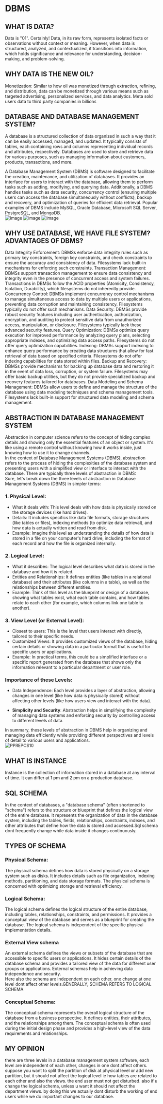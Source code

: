 # DBMS
## WHAT IS DATA?
Data is "01". Certainly! Data, in its raw form, represents isolated facts or observations without context or meaning. However, when data is structured, analyzed, and contextualized, it transitions into information, which holds significance and relevance for understanding, decision-making, and problem-solving. 
## WHY DATA IS THE NEW OIL?
Monetization: Similar to how oil was monetized through extraction, refining, and distribution, data can be monetized through various means such as targeted advertising, personalized services, and data analytics.
Meta sold users data to third party companies in billions
## DATABASE AND DATABASE MANAGEMENT SYSTEM?
A database is a structured collection of data organized in such a way that it can be easily accessed, managed, and updated. It typically consists of tables, each containing rows and columns representing individual records and attributes, respectively. Databases are used to store and retrieve data for various purposes, such as managing information about customers, products, transactions, and more.

A Database Management System (DBMS) is software designed to facilitate the creation, maintenance, and utilization of databases. It provides an interface for users to interact with the database, allowing them to perform tasks such as adding, modifying, and querying data. Additionally, a DBMS handles tasks such as data security, concurrency control (ensuring multiple users can access the database simultaneously without conflicts), backup and recovery, and optimization of queries for efficient data retrieval. Popular examples of DBMS include MySQL, Oracle Database, Microsoft SQL Server, PostgreSQL, and MongoDB.<br/>
![image](https://github.com/anuragGUPTA2235/DBMS/assets/161227082/856fd4b4-8623-41e8-80e4-af95270cb548)
![image](https://github.com/anuragGUPTA2235/DBMS/assets/161227082/382d36b6-57dc-451e-a212-1f3fe3fb61bb)
![image](https://github.com/anuragGUPTA2235/DBMS/assets/161227082/8454cc44-96a6-4a50-88eb-945eff22dd5b)
## WHY USE DATABASE, WE HAVE FILE SYSTEM? ADVANTAGES OF DBMS?
Data Integrity Enforcement: DBMSs enforce data integrity rules such as primary key constraints, foreign key constraints, and check constraints to ensure the accuracy and consistency of data. Filesystems lack built-in mechanisms for enforcing such constraints.
Transaction Management: DBMSs support transaction management to ensure data consistency and integrity even in the presence of concurrent access and system failures. Transactions in DBMSs follow the ACID properties (Atomicity, Consistency, Isolation, Durability), which filesystems do not inherently provide.
Concurrency Control: DBMSs implement concurrency control mechanisms to manage simultaneous access to data by multiple users or applications, preventing data corruption and maintaining consistency. Filesystems typically do not offer such mechanisms.
Data Security: DBMSs provide robust security features including user authentication, authorization, encryption, and auditing to protect sensitive data from unauthorized access, manipulation, or disclosure. Filesystems typically lack these advanced security features.
Query Optimization: DBMSs optimize query execution for improved performance by analyzing query plans, selecting appropriate indexes, and optimizing data access paths. Filesystems do not offer query optimization capabilities.
Indexing: DBMSs support indexing to enhance query performance by creating data structures that allow for fast retrieval of data based on specified criteria. Filesystems do not offer indexing capabilities for data stored within files.
Backup and Recovery: DBMSs provide mechanisms for backing up database data and restoring it in the event of data loss, corruption, or system failure. Filesystems may offer basic backup utilities, but they do not provide specialized backup and recovery features tailored for databases.
Data Modeling and Schema Management: DBMSs allow users to define and manage the structure of the database using data modeling techniques and schema management tools. Filesystems lack built-in support for structured data modeling and schema management.
## ABSTRACTION IN DATABASE MANAGEMENT SYSTEM
Abstraction in computer science refers to the concept of hiding complex details and showing only the essential features of an object or system. It's like using a remote control without knowing how it works inside, just knowing how to use it to change channels.<br/>
In the context of Database Management Systems (DBMS), abstraction refers to the process of hiding the complexities of the database system and presenting users with a simplified view or interface to interact with the database. There are typically three levels of abstraction in DBMS:<br/>
Sure, let's break down the three levels of abstraction in Database Management Systems (DBMS) in simpler terms:

### 1. Physical Level:

- What it deals with: This level deals with how data is physically stored on the storage devices (like hard drives).
- Details: It includes specifics like data file formats, storage structures (like tables or files), indexing methods (to optimize data retrieval), and how data is actually written and read from disk.
- Example: Imagine this level as understanding the details of how data is stored in a file on your computer's hard drive, including the format of each record and how the file is organized internally.

### 2. Logical Level:

- What it describes: The logical level describes what data is stored in the database and how it is related.
- Entities and Relationships: It defines entities (like tables in a relational database) and their attributes (like columns in a table), as well as the relationships between different entities.
- Example: Think of this level as the blueprint or design of a database, showing what tables exist, what each table contains, and how tables relate to each other (for example, which columns link one table to another).

### 3. View Level (or External Level):

- Closest to users: This is the level that users interact with directly, tailored to their specific needs.
- Customized Views: It provides customized views of the database, hiding certain details or showing data in a particular format that is useful for specific users or applications.
- Example: In practical terms, this could be a simplified interface or a specific report generated from the database that shows only the information relevant to a particular department or user role.

### Importance of these Levels:

- Data Independence: Each level provides a layer of abstraction, allowing changes in one level (like how data is physically stored) without affecting other levels (like how users view and interact with the data).
  
- **Simplicity and Security**: Abstraction helps in simplifying the complexity of managing data systems and enforcing security by controlling access to different levels of data.

In summary, these levels of abstraction in DBMS help in organizing and managing data efficiently while providing different perspectives and levels of detail to various users and applications.<br/>
![PPREPCS10](https://github.com/anuragGUPTA2235/DBMS/assets/161227082/daabc482-94b8-4882-b5aa-e81e9d77331d)

## WHAT IS INSTANCE
Instance is the collection of information stored in a database at any interval of time. It can differ at 1 pm and 2 pm on a production database.
## SQL SCHEMA
In the context of databases, a "database schema" (often shortened to "schema") refers to the structure or blueprint that defines the logical view of the entire database. It represents the organization of data in the database system, including the tables, fields, relationships, constraints, indexes, and other attributes that define how the data is stored and accessed.Sql schema dont frequently change while data inside it changes continuously.
## TYPES OF SCHEMA
### Physical Schema:

The physical schema defines how data is stored physically on a storage system such as disks. It includes details such as file organization, indexing methods, partitioning, and data storage formats. The physical schema is concerned with optimizing storage and retrieval efficiency.

### Logical Schema:

The logical schema defines the logical structure of the entire database, including tables, relationships, constraints, and permissions. It provides a conceptual view of the database and serves as a blueprint for creating the database. The logical schema is independent of the specific physical implementation details.
### External View schema
An external schema defines the views or subsets of the database that are accessible to specific users or applications. It hides certain details of the database schema and provides a tailored view of the data for different user groups or applications. External schemas help in achieving data independence and security.<br/>
Here also the schema are independent on each other, one change at one level dont affect other levels.GENERALLY, SCHEMA REFERS TO LOGICAL SCHEMA

### Conceptual Schema:
The conceptual schema represents the overall logical structure of the database from a business perspective. It defines entities, their attributes, and the relationships among them. The conceptual schema is often used during the initial design phase and provides a high-level view of the data requirements and relationships.
## MY OPINION
there are three levels in a database management system software, each level are independent of each other, changes in one dont affect others. suppose you want to split the partition of disk at physical level or add new partition, but it should not affect the logical level ie how tables are related to each other and also the views. the end user must not get disturbed. also if u change the logical schema, unless u want it should not affect the department views. by doing this we actually dont disturb the working of end users while we do important changes to our database.








